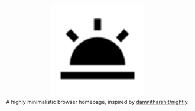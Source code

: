 <p align="center">
  <img src="resources/logo.svg" width="250"/> <br />
  A highly minimalistic browser homepage, inspired by <a href="https://github.com/damnitharshit/nightly">damnitharshit/nightly</a>.
</p>

<!-- Enable when preview is complete
<h2 align="center">Preview</h2>

<p align="center">
  <img src="resources/preview0.jpg" width="600">
</p>
-->